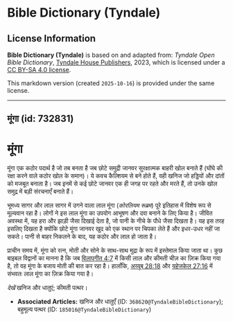 # Bible Dictionary (Tyndale)

## License Information

**Bible Dictionary (Tyndale)** is based on and adapted from: _Tyndale Open Bible Dictionary_, [Tyndale House Publishers](https://tyndaleopenresources.com/), 2023, which is licensed under a [CC BY-SA 4.0 license](https://creativecommons.org/licenses/by-sa/4.0/legalcode.en).

This markdown version (created `2025-10-16`) is provided under the same license.



--------------------------------

## मूंगा (id: 732831)

मूंगा
=====

मूंगा एक कठोर पदार्थ है जो तब बनता है जब छोटे समुद्री जानवर सुरक्षात्मक बाहरी खोल ​​बनाते हैं (घोंघे की रक्षा करने वाले कठोर खोल के समान)। ये कवच कैल्शियम से बने होते हैं, वही खनिज जो हड्डियों और दांतों को मजबूत बनाता है। जब इनमें से कई छोटे जानवर एक ही जगह पर रहते और मरते हैं, तो उनके खोल समुद्र में बड़ी संरचनाएँ बनाते हैं।

भूमध्य सागर और लाल सागर में उगने वाला लाल मूंगा (*कोरलियम रूब्रम*) पूरे इतिहास में विशेष रूप से मूल्यवान रहा है। लोगों ने इस लाल मूंगा का उपयोग आभूषण और दवा बनाने के लिए किया है। जीवित अवस्था में, यह हरा और झाड़ी जैसा दिखाई देता है, जो पानी के नीचे के पौधे जैसा दिखता है। यह इस तरह इसलिए दिखता है क्योंकि छोटे मूंगा जानवर खुद को एक स्थान पर चिपका लेते हैं और इधर\-उधर नहीं जा सकते। पानी से बाहर निकलने के बाद, यह कठोर और लाल हो जाता है।

प्राचीन समय में, मूंगा को रत्न, मोती और सोने के साथ\-साथ मुद्रा के रूप में इस्तेमाल किया जाता था। कुछ बाइबल विद्वानों का मानना ​​है कि जब [विलापगीत 4:7](https://ref.ly/Lam4:7) में किसी लाल और कीमती चीज़ का ज़िक्र किया गया है, तो वह मूंगा के बजाय मोती की बात कर रहा है। हालाँकि, [अय्यूब 28:18](https://ref.ly/Job28:18) और [यहेजकेल 27:16](https://ref.ly/Ezek27:16) में संभवतः लाल मूंगा का ज़िक्र किया गया है।

*देखें* खनिज और धातुएं; कीमती पत्थर। 

* **Associated Articles:** खनिज और धातुएँ (ID: `368620@TyndaleBibleDictionary`); बहुमूल्य पत्थर (ID: `185016@TyndaleBibleDictionary`)

